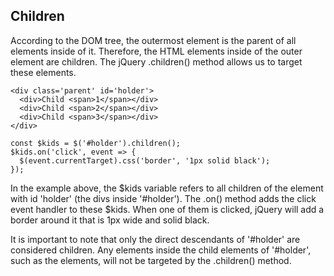 ## Children

According to the DOM tree, the outermost element is the parent of all elements inside of it. Therefore, the HTML elements inside of the outer element are children. The jQuery .children() method allows us to target these elements.

```
<div class='parent' id='holder'>
  <div>Child <span>1</span></div>
  <div>Child <span>2</span></div>
  <div>Child <span>3</span></div>
</div>

```

```
const $kids = $('#holder').children();
$kids.on('click', event => {
  $(event.currentTarget).css('border', '1px solid black');
});

```

In the example above, the $kids variable refers to all children of the element with id 'holder' (the divs inside '#holder'). The .on() method adds the click event handler to these $kids. When one of them is clicked, jQuery will add a border around it that is 1px wide and solid black.

It is important to note that only the direct descendants of '#holder' are considered children. Any elements inside the child elements of '#holder', such as the <span> elements, will not be targeted by the .children() method.
